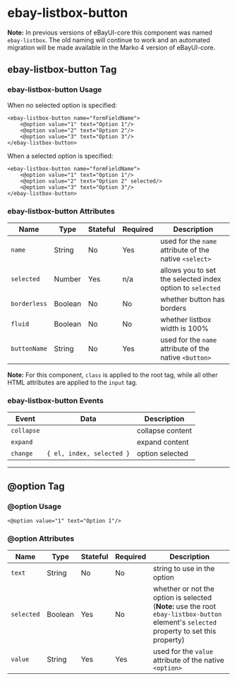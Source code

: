 # ebay-listbox-button

**Note:** In previous versions of eBayUI-core this component was named `ebay-listbox`. The old naming will continue to work and an automated migration will be made available in the Marko 4 version of eBayUI-core.

## ebay-listbox-button Tag

### ebay-listbox-button Usage

When no selected option is specified:

```marko
<ebay-listbox-button name="formFieldName">
    <@option value="1" text="Option 1"/>
    <@option value="2" text="Option 2"/>
    <@option value="3" text="Option 3"/>
</ebay-listbox-button>
```

When a selected option is specified:

```marko
<ebay-listbox-button name="formFieldName">
    <@option value="1" text="Option 1"/>
    <@option value="2" text="Option 2" selected/>
    <@option value="3" text="Option 3"/>
</ebay-listbox-button>
```

### ebay-listbox-button Attributes

Name | Type | Stateful | Required | Description
--- | --- | --- | --- | ---
`name` | String | No | Yes | used for the `name` attribute of the native `<select>`
`selected` | Number | Yes | n/a | allows you to set the selected index option to `selected`
`borderless` | Boolean | No | No | whether button has borders
`fluid` | Boolean | No | No | whether listbox width is 100%
`buttonName` | String | No | Yes | used for the `name` attribute of the native `<button>`

**Note:** For this component, `class` is applied to the root tag, while all other HTML attributes are applied to the `input` tag.

### ebay-listbox-button Events

Event | Data |  Description
--- | --- | ---
`collapse` | | collapse content
`expand` | | expand content
`change` | `{ el, index, selected }` | option selected
---

## @option Tag

### @option Usage

```marko
<@option value="1" text="Option 1"/>
```

### @option Attributes

Name | Type | Stateful | Required | Description
--- | --- | --- | --- | ---
`text` | String | No | No | string to use in the option
`selected` | Boolean | Yes | No | whether or not the option is selected (**Note:** use the root `ebay-listbox-button` element's `selected` property to set this property)
`value` | String | Yes | Yes | used for the `value` attribute of the native `<option>`
